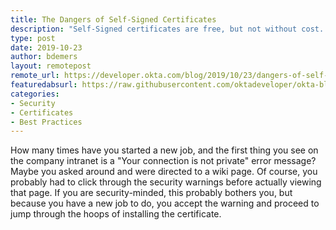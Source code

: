 ```yaml
---
title: The Dangers of Self-Signed Certificates
description: "Self-Signed certificates are free, but not without cost. In this post you'll learn all about the dangers of self-signed certificates."
type: post
date: 2019-10-23
author: bdemers
layout: remotepost
remote_url: https://developer.okta.com/blog/2019/10/23/dangers-of-self-signed-certs
featuredabsurl: https://raw.githubusercontent.com/oktadeveloper/okta-blog/master/_source/_assets/img/blog/dangers-of-self-signed-certs/no-to-self-signed.png
categories:
- Security
- Certificates
- Best Practices
---
```


How many times have you started a new job, and the first thing you see on the company intranet is a "Your connection is not private" error message? Maybe you asked around and were directed to a wiki page. Of course, you probably had to click through the security warnings before actually viewing that page. If you are security-minded, this probably bothers you, but because you have a new job to do, you accept the warning and proceed to jump through the hoops of installing the certificate.